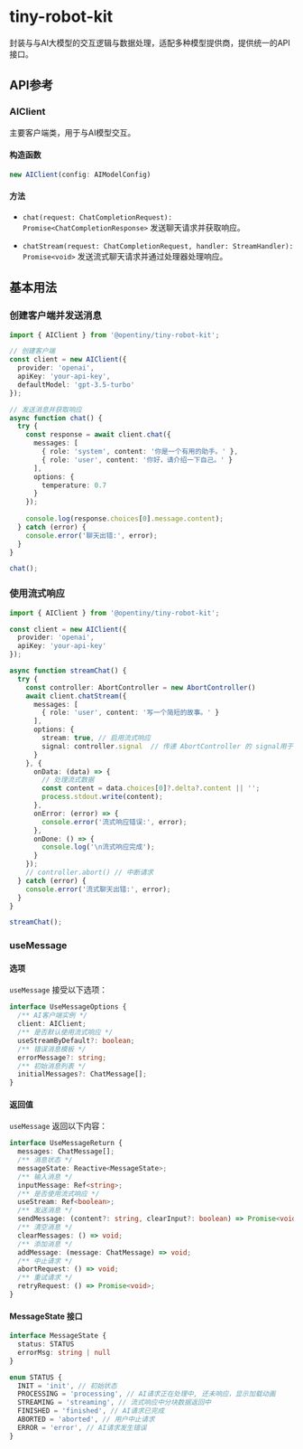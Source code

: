 # tiny-robot-kit

封装与与AI大模型的交互逻辑与数据处理，适配多种模型提供商，提供统一的API接口。

## API参考

### AIClient

主要客户端类，用于与AI模型交互。

#### 构造函数

```typescript
new AIClient(config: AIModelConfig)
```

#### 方法

- `chat(request: ChatCompletionRequest): Promise<ChatCompletionResponse>`
  发送聊天请求并获取响应。

- `chatStream(request: ChatCompletionRequest, handler: StreamHandler): Promise<void>`
  发送流式聊天请求并通过处理器处理响应。


## 基本用法

### 创建客户端并发送消息

```typescript
import { AIClient } from '@opentiny/tiny-robot-kit';

// 创建客户端
const client = new AIClient({
  provider: 'openai',
  apiKey: 'your-api-key',
  defaultModel: 'gpt-3.5-turbo'
});

// 发送消息并获取响应
async function chat() {
  try {
    const response = await client.chat({
      messages: [
        { role: 'system', content: '你是一个有用的助手。' },
        { role: 'user', content: '你好，请介绍一下自己。' }
      ],
      options: {
        temperature: 0.7
      }
    });
    
    console.log(response.choices[0].message.content);
  } catch (error) {
    console.error('聊天出错:', error);
  }
}

chat();
```

### 使用流式响应

```typescript
import { AIClient } from '@opentiny/tiny-robot-kit';

const client = new AIClient({
  provider: 'openai',
  apiKey: 'your-api-key'
});

async function streamChat() {
  try {
    const controller: AbortController = new AbortController()
    await client.chatStream({
      messages: [
        { role: 'user', content: '写一个简短的故事。' }
      ],
      options: {
        stream: true, // 启用流式响应
        signal: controller.signal  // 传递 AbortController 的 signal用于中断请求
      }
    }, {
      onData: (data) => {
        // 处理流式数据
        const content = data.choices[0]?.delta?.content || '';
        process.stdout.write(content);
      },
      onError: (error) => {
        console.error('流式响应错误:', error);
      },
      onDone: () => {
        console.log('\n流式响应完成');
      }
    });
    // controller.abort() // 中断请求
  } catch (error) {
    console.error('流式聊天出错:', error);
  }
}

streamChat();
```

### useMessage

#### 选项

`useMessage` 接受以下选项：

```typescript
interface UseMessageOptions {
  /** AI客户端实例 */
  client: AIClient;
  /** 是否默认使用流式响应 */
  useStreamByDefault?: boolean;
  /** 错误消息模板 */
  errorMessage?: string;
  /** 初始消息列表 */
  initialMessages?: ChatMessage[];
}
```

#### 返回值

`useMessage` 返回以下内容：
```typescript
interface UseMessageReturn {
  messages: ChatMessage[];
  /** 消息状态 */
  messageState: Reactive<MessageState>;
  /** 输入消息 */
  inputMessage: Ref<string>;
  /** 是否使用流式响应 */
  useStream: Ref<boolean>;
  /** 发送消息 */
  sendMessage: (content?: string, clearInput?: boolean) => Promise<void>
  /** 清空消息 */
  clearMessages: () => void;
  /** 添加消息 */
  addMessage: (message: ChatMessage) => void;
  /** 中止请求 */
  abortRequest: () => void;
  /** 重试请求 */
  retryRequest: () => Promise<void>;
}
```

#### MessageState 接口
```typescript
interface MessageState {
  status: STATUS
  errorMsg: string | null
}

enum STATUS {
  INIT = 'init', // 初始状态
  PROCESSING = 'processing', // AI请求正在处理中, 还未响应，显示加载动画
  STREAMING = 'streaming', // 流式响应中分块数据返回中
  FINISHED = 'finished', // AI请求已完成
  ABORTED = 'aborted', // 用户中止请求
  ERROR = 'error', // AI请求发生错误
}
```
